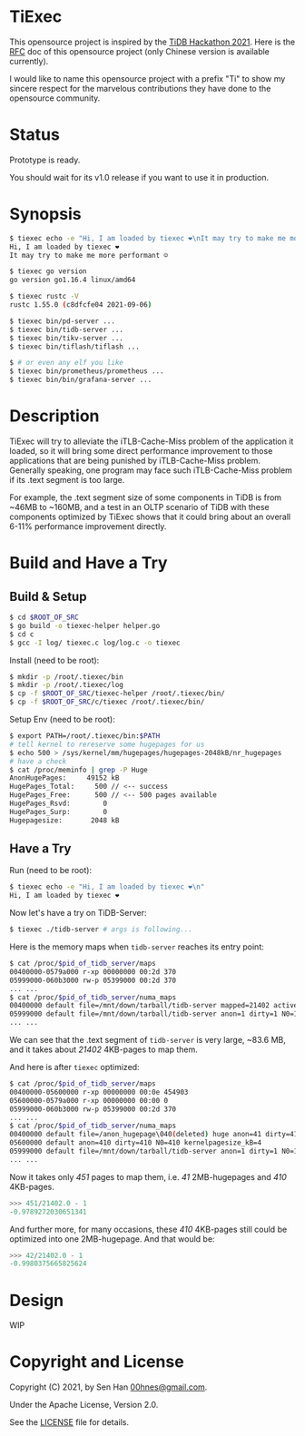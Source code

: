 # TiExec

This opensource project is inspired by the [TiDB Hackathon 2021](https://tidb.io/events/hackathon2021). Here is the [RFC](RFC.md) doc of this opensource project (only Chinese version is available currently).

I would like to name this opensource project with a prefix "Ti" to show my sincere respect for the marvelous contributions they have done to the opensource community.

# Status

Prototype is ready. 

You should wait for its v1.0 release if you want to use it in production.

# Synopsis

```bash
$ tiexec echo -e "Hi, I am loaded by tiexec ❤️\nIt may try to make me more performant ☺\n"
Hi, I am loaded by tiexec ❤️
It may try to make me more performant ☺

$ tiexec go version
go version go1.16.4 linux/amd64

$ tiexec rustc -V
rustc 1.55.0 (c8dfcfe04 2021-09-06)

$ tiexec bin/pd-server ...
$ tiexec bin/tidb-server ...
$ tiexec bin/tikv-server ...
$ tiexec bin/tiflash/tiflash ...

$ # or even any elf you like
$ tiexec bin/prometheus/prometheus ...
$ tiexec bin/bin/grafana-server ...
```

# Description

TiExec will try to alleviate the iTLB-Cache-Miss problem of the application it loaded, so it will bring some direct performance improvement to those applications that are being punished by iTLB-Cache-Miss problem. Generally speaking, one program may face such iTLB-Cache-Miss problem if its .text segment is too large. 

For example, the .text segment size of some components in TiDB is from ~46MB to ~160MB, and a test in an OLTP scenario of TiDB with these components optimized by TiExec shows that it could bring about an overall 6-11% performance improvement directly.

# Build and Have a Try

## Build & Setup

```bash
$ cd $ROOT_OF_SRC
$ go build -o tiexec-helper helper.go
$ cd c
$ gcc -I log/ tiexec.c log/log.c -o tiexec
```

Install (need to be root):

```bash
$ mkdir -p /root/.tiexec/bin
$ mkdir -p /root/.tiexec/log
$ cp -f $ROOT_OF_SRC/tiexec-helper /root/.tiexec/bin/
$ cp -f $ROOT_OF_SRC/c/tiexec /root/.tiexec/bin/
```

Setup Env (need to be root):

```bash
$ export PATH=/root/.tiexec/bin:$PATH
# tell kernel to rereserve some hugepages for us
$ echo 500 > /sys/kernel/mm/hugepages/hugepages-2048kB/nr_hugepages
# have a check
$ cat /proc/meminfo | grep -P Huge
AnonHugePages:     49152 kB
HugePages_Total:     500 // <-- success
HugePages_Free:      500 // <-- 500 pages available
HugePages_Rsvd:        0
HugePages_Surp:        0
Hugepagesize:       2048 kB
```

## Have a Try

Run (need to be root):

```bash
$ tiexec echo -e "Hi, I am loaded by tiexec ❤️\n"
Hi, I am loaded by tiexec ❤️
```

Now let's have a try on TiDB-Server:

```bash
$ tiexec ./tidb-server # args is following...
```

Here is the memory maps when `tidb-server` reaches its entry point:

```bash
$ cat /proc/$pid_of_tidb_server/maps
00400000-0579a000 r-xp 00000000 00:2d 370                                /mnt/down/tarball/tidb-server
05999000-060b3000 rw-p 05399000 00:2d 370                                /mnt/down/tarball/tidb-server
... ...
$ cat /proc/$pid_of_tidb_server/numa_maps
00400000 default file=/mnt/down/tarball/tidb-server mapped=21402 active=1 N0=21402 kernelpagesize_kB=4
05999000 default file=/mnt/down/tarball/tidb-server anon=1 dirty=1 N0=1 kernelpagesize_kB=4
... ...
```

We can see that the .text segment of `tidb-server` is very large, ~83.6 MB, and it takes about *21402* 4KB-pages to map them.

And here is after `tiexec` optimized:

```bash
$ cat /proc/$pid_of_tidb_server/maps
00400000-05600000 r-xp 00000000 00:0e 454903                             /anon_hugepage (deleted)
05600000-0579a000 r-xp 00000000 00:00 0
05999000-060b3000 rw-p 05399000 00:2d 370                                /mnt/down/tarball/tidb-server
... ...
$ cat /proc/$pid_of_tidb_server/numa_maps
00400000 default file=/anon_hugepage\040(deleted) huge anon=41 dirty=41 N0=41 kernelpagesize_kB=2048
05600000 default anon=410 dirty=410 N0=410 kernelpagesize_kB=4
05999000 default file=/mnt/down/tarball/tidb-server anon=1 dirty=1 N0=1 kernelpagesize_kB=4
... ...
```

Now it takes only *451* pages to map them, i.e. *41* 2MB-hugepages and *410* 4KB-pages. 

```python
>>> 451/21402.0 - 1
-0.9789272030651341
```

And further more, for many occasions, these *410* 4KB-pages still could be optimized into one 2MB-hugepage. And that would be:

```python
>>> 42/21402.0 - 1
-0.9980375665825624
```

# Design

WIP

# Copyright and License

Copyright (C) 2021, by Sen Han [<00hnes@gmail.com>](mailto:00hnes@gmail.com).

Under the Apache License, Version 2.0.

See the [LICENSE](LICENSE) file for details.